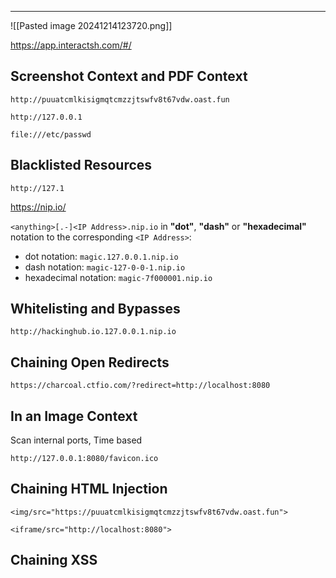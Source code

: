 ___

![[Pasted image 20241214123720.png]]

https://app.interactsh.com/#/

## Screenshot Context and PDF Context

```
http://puuatcmlkisigmqtcmzzjtswfv8t67vdw.oast.fun
```

```
http://127.0.0.1
```

```
file:///etc/passwd
```

## Blacklisted Resources

```
http://127.1
```

https://nip.io/

`<anything>[.-]<IP Address>.nip.io` in **"dot"**, **"dash"** or **"hexadecimal"** notation to the corresponding `<IP Address>`:

- dot notation: `magic.127.0.0.1.nip.io`
- dash notation: `magic-127-0-0-1.nip.io`
- hexadecimal notation: `magic-7f000001.nip.io`

## Whitelisting and Bypasses

```
http://hackinghub.io.127.0.0.1.nip.io
```

## Chaining Open Redirects

```
https://charcoal.ctfio.com/?redirect=http://localhost:8080
```

## In an Image Context

Scan internal ports, 
Time based
```
http://127.0.0.1:8080/favicon.ico
```

## Chaining HTML Injection

```
<img/src="https://puuatcmlkisigmqtcmzzjtswfv8t67vdw.oast.fun">
```

```
<iframe/src="http://localhost:8080">
```

## Chaining XSS

